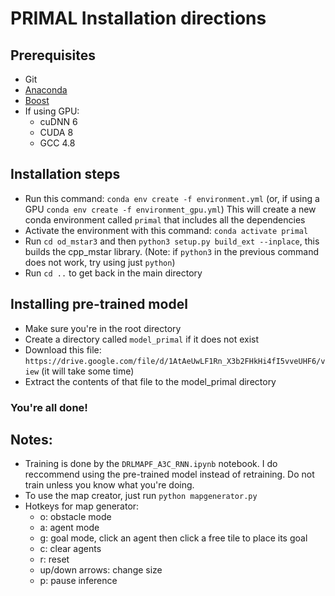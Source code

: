 # PRIMAL Installation directions
## Prerequisites
- Git
- [Anaconda](`https://docs.anaconda.com/free/anaconda/install/index.html`)
- [Boost](https://www.boost.org/`)
- If using GPU:
    - cuDNN 6
    - CUDA 8
    - GCC 4.8
## Installation steps
- Run this command: `conda env create -f environment.yml` (or, if using a GPU `conda env create -f environment_gpu.yml`) This will create a new conda environment called `primal` that includes all the dependencies
- Activate the environment with this command: `conda activate primal`
- Run `cd od_mstar3` and then `python3 setup.py build_ext --inplace`, this builds the cpp_mstar library. (Note: if `python3` in the previous command does not work, try using just `python`)
- Run `cd ..` to get back in the main directory
## Installing pre-trained model
- Make sure you're in the root directory
- Create a directory called `model_primal` if it does not exist
- Download this file: `https://drive.google.com/file/d/1AtAeUwLF1Rn_X3b2FHkHi4fI5vveUHF6/view` (it will take some time)
- Extract the contents of that file to the model_primal directory
### You're all done!
## Notes:
- Training is done by the `DRLMAPF_A3C_RNN.ipynb` notebook. I do reccommend using the pre-trained model instead of retraining. Do not train unless you know what you're doing.
- To use the map creator, just run `python mapgenerator.py`
- Hotkeys for map generator:
    - o: obstacle mode
    - a: agent mode
    - g: goal mode, click an agent then click a free tile to place its goal
    - c: clear agents
    - r: reset
    - up/down arrows: change size
    - p: pause inference